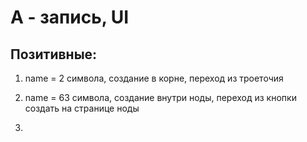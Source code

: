 # А - запись, UI

## Позитивные:

1. name = 2 символа, создание в корне, переход из троеточия

2. name = 63 символа, создание внутри ноды, переход из кнопки создать на странице ноды

3. 
